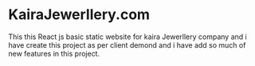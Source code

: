 # KairaJewerllery.com
 This this React js basic static website  for kaira Jewerllery company and i have create this project  as per client demond and i have add so  much  of new features in this project.
